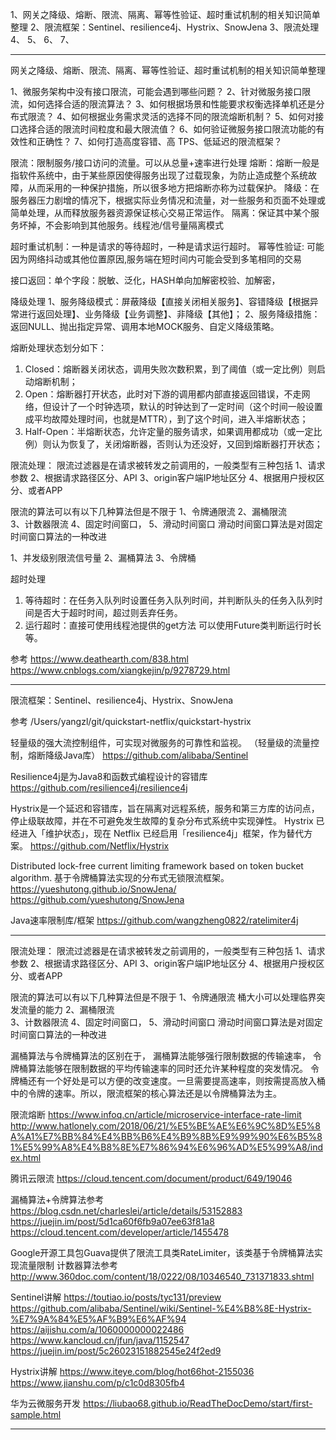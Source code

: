1、网关之降级、熔断、限流、隔离、幂等性验证、超时重试机制的相关知识简单整理
2、限流框架：Sentinel、resilience4j、Hystrix、SnowJena
3、限流处理
4、
5、
6、
7、


---------------------------------------------------------------------------------------------------------------------

网关之降级、熔断、限流、隔离、幂等性验证、超时重试机制的相关知识简单整理

1、微服务架构中没有接口限流，可能会遇到哪些问题？
2、针对微服务接口限流，如何选择合适的限流算法？
3、如何根据场景和性能要求权衡选择单机还是分布式限流？
4、如何根据业务需求灵活的选择不同的限流熔断机制？
5、如何对接口选择合适的限流时间粒度和最大限流值？
6、如何验证微服务接口限流功能的有效性和正确性？
7、如何打造高度容错、高 TPS、低延迟的限流框架？


限流：限制服务/接口访问的流量。可以从总量+速率进行处理
熔断：熔断一般是指软件系统中，由于某些原因使得服务出现了过载现象，为防止造成整个系统故障，从而采用的一种保护措施，所以很多地方把熔断亦称为过载保护。
降级：在服务器压力剧增的情况下，根据实际业务情况和流量，对一些服务和页面不处理或简单处理，从而释放服务器资源保证核心交易正常运作。
隔离：保证其中某个服务坏掉，不会影响到其他服务。线程池/信号量隔离模式

超时重试机制：一种是请求的等待超时，一种是请求运行超时。
幂等性验证: 可能因为网络抖动或其他位置原因,服务端在短时间内可能会受到多笔相同的交易

接口返回：单个字段：脱敏、泛化，HASH单向加解密校验、加解密，


降级处理
1、服务降级模式：屏蔽降级【直接关闭相关服务】、容错降级【根据异常进行返回处理】、业务降级【业务调整】、非降级【其他】；
2、服务降级措施：返回NULL、抛出指定异常、调用本地MOCK服务、自定义降级策略。



熔断处理状态划分如下：
1. Closed：熔断器关闭状态，调用失败次数积累，到了阈值（或一定比例）则启动熔断机制；
2. Open：熔断器打开状态，此时对下游的调用都内部直接返回错误，不走网络，但设计了一个时钟选项，默认的时钟达到了一定时间（这个时间一般设置成平均故障处理时间，也就是MTTR），到了这个时间，进入半熔断状态；
3. Half-Open：半熔断状态，允许定量的服务请求，如果调用都成功（或一定比例）则认为恢复了，关闭熔断器，否则认为还没好，又回到熔断器打开状态；



限流处理：
限流过滤器是在请求被转发之前调用的，一般类型有三种包括
1、请求参数
2、根据请求路径区分、API
3、origin客户端IP地址区分
4、根据用户授权区分、或者APP

限流的算法可以有以下几种算法但是不限于
1、令牌通限流	
2、漏桶限流	
3、计数器限流
4、固定时间窗口，
5、滑动时间窗口	滑动时间窗口算法是对固定时间窗口算法的一种改进


1、并发级别限流信号量
2、漏桶算法
3、令牌桶




超时处理
1. 等待超时：在任务入队列时设置任务入队列时间，并判断队头的任务入队列时间是否大于超时时间，超过则丢弃任务。
2. 运行超时：直接可使用线程池提供的get方法
可以使用Future类判断运行时长等。


参考
https://www.deathearth.com/838.html
https://www.cnblogs.com/xiangkejin/p/9278729.html


---------------------------------------------------------------------------------------------------------------------

限流框架：Sentinel、resilience4j、Hystrix、SnowJena

参考
/Users/yangzl/git/quickstart-netflix/quickstart-hystrix


轻量级的强大流控制组件，可实现对微服务的可靠性和监视。 （轻量级的流量控制，熔断降级Java库）
https://github.com/alibaba/Sentinel


Resilience4j是为Java8和函数式编程设计的容错库
https://github.com/resilience4j/resilience4j


Hystrix是一个延迟和容错库，旨在隔离对远程系统，服务和第三方库的访问点，停止级联故障，并在不可避免发生故障的复杂分布式系统中实现弹性。
Hystrix 已经进入「维护状态」，现在 Netflix 已经启用「resilience4j」框架，作为替代方案。
https://github.com/Netflix/Hystrix


Distributed lock-free current limiting framework based on token bucket algorithm.
基于令牌桶算法实现的分布式无锁限流框架。 
https://yueshutong.github.io/SnowJena/
https://github.com/yueshutong/SnowJena


Java速率限制库/框架
https://github.com/wangzheng0822/ratelimiter4j

---------------------------------------------------------------------------------------------------------------------

限流处理：
限流过滤器是在请求被转发之前调用的，一般类型有三种包括
1、请求参数
2、根据请求路径区分、API
3、origin客户端IP地址区分
4、根据用户授权区分、或者APP

限流的算法可以有以下几种算法但是不限于
1、令牌通限流	桶大小可以处理临界突发流量的能力
2、漏桶限流	
3、计数器限流
4、固定时间窗口，
5、滑动时间窗口	滑动时间窗口算法是对固定时间窗口算法的一种改进


漏桶算法与令牌桶算法的区别在于，
漏桶算法能够强行限制数据的传输速率，
令牌桶算法能够在限制数据的平均传输速率的同时还允许某种程度的突发情况。
令牌桶还有一个好处是可以方便的改变速度。一旦需要提高速率，则按需提高放入桶中的令牌的速率。所以，限流框架的核心算法还是以令牌桶算法为主。



限流熔断
https://www.infoq.cn/article/microservice-interface-rate-limit
http://www.hatlonely.com/2018/06/21/%E5%BE%AE%E6%9C%8D%E5%8A%A1%E7%BB%84%E4%BB%B6%E4%B9%8B%E9%99%90%E6%B5%81%E5%99%A8%E4%B8%8E%E7%86%94%E6%96%AD%E5%99%A8/index.html

腾讯云限流
https://cloud.tencent.com/document/product/649/19046


漏桶算法+令牌算法参考
https://blog.csdn.net/charleslei/article/details/53152883
https://juejin.im/post/5d1ca60f6fb9a07ee63f81a8
https://cloud.tencent.com/developer/article/1455478


Google开源工具包Guava提供了限流工具类RateLimiter，该类基于令牌桶算法实现流量限制
计数器算法参考
http://www.360doc.com/content/18/0222/08/10346540_731371833.shtml



Sentinel讲解
https://toutiao.io/posts/tyc131/preview
https://github.com/alibaba/Sentinel/wiki/Sentinel-%E4%B8%8E-Hystrix-%E7%9A%84%E5%AF%B9%E6%AF%94
https://aijishu.com/a/1060000000022486
https://www.kancloud.cn/jfun/java/1152547
https://juejin.im/post/5c26023151882545e24f2ed9



Hystrix讲解
https://www.iteye.com/blog/hot66hot-2155036
https://www.jianshu.com/p/c1c0d8305fb4


华为云微服务开发
https://liubao68.github.io/ReadTheDocDemo/start/first-sample.html



---------------------------------------------------------------------------------------------------------------------


